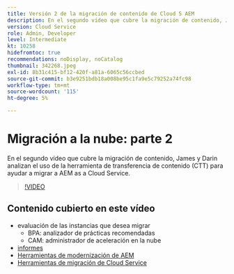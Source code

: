 ```yaml
---
title: Versión 2 de la migración de contenido de Cloud 5 AEM
description: En el segundo vídeo que cubre la migración de contenido, James y Darin analizan el uso de la herramienta de transferencia de contenido (CTT) para ayudar a migrar a AEM as a Cloud Service.
version: Cloud Service
role: Admin, Developer
level: Intermediate
kt: 10258
hidefromtoc: true
recommendations: noDisplay, noCatalog
thumbnail: 342268.jpeg
exl-id: 8b31c415-bf12-420f-a81a-6065c56ccbed
source-git-commit: b3e9251bdb18a008be95c1fa9e5c79252a74fc98
workflow-type: tm+mt
source-wordcount: '115'
ht-degree: 5%

---
```


# Migración a la nube: parte 2

En el segundo vídeo que cubre la migración de contenido, James y Darin analizan el uso de la herramienta de transferencia de contenido (CTT) para ayudar a migrar a AEM as a Cloud Service.

>[!VIDEO](https://video.tv.adobe.com/v/342268?quality=12&learn=on)

## Contenido cubierto en este vídeo

+ evaluación de las instancias que desea migrar
   + BPA: analizador de prácticas recomendadas
   + CAM: administrador de aceleración en la nube
+ [informes](https://github.com/chetanmeh/oak-console-scripts/tree/master/src/main/groovy/repostats)
+ [Herramientas de modernización de AEM](https://opensource.adobe.com/aem-modernize-tools/)
+ [Herramientas de migración de Cloud Service](https://github.com/adobe/aem-cloud-service-source-migration)
